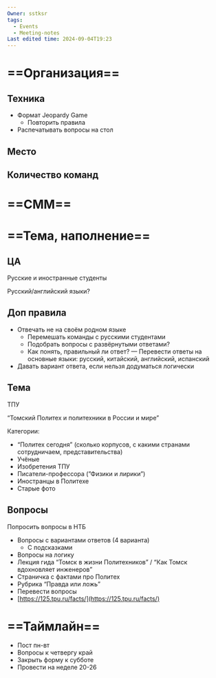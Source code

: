 ```yaml
---
Owner: sstksr
tags:
  - Events
  - Meeting-notes
Last edited time: 2024-09-04T19:23
---
```

# ==Организация==

## Техника

- Формат Jeopardy Game
    - Повторить правила
- Распечатывать вопросы на стол

## Место

## Количество команд

# ==СММ==

# ==Тема, наполнение==

## ЦА

Русские и иностранные студенты

Русский/английский языки?

## Доп правила

- Отвечать не на своём родном языке
    - Перемешать команды с русскими студентами
    - Подобрать вопросы с развёрнутыми ответами?
    - Как понять, правильный ли ответ? — Перевести ответы на основные языки: русский, китайский, английский, испанский
- Давать вариант ответа, если нельзя додуматься логически

## Тема

ТПУ

“Томский Политех и политехники в России и мире”

Категории:

- “Политех сегодня” (сколько корпусов, с какими странами сотрудничаем, представительства)
- Учёные
- Изобретения ТПУ
- Писатели-профессора (”Физики и лирики”)
- Иностранцы в Политехе
- Старые фото

## Вопросы

Попросить вопросы в НТБ

- Вопросы с вариантами ответов (4 варианта)
    - С подсказками
- Вопросы на логику
- Лекция гида “Томск в жизни Политехников” / “Как Томск вдохновляет инженеров”
- Страничка с фактами про Политех
- Рубрика “Правда или ложь”
- Перевести вопросы
- [https://125.tpu.ru/facts/](https://125.tpu.ru/facts/)

# ==Таймлайн==

- Пост пн-вт
- Вопросы к четвергу край
- Закрыть форму к субботе
- Провести на неделе 20-26